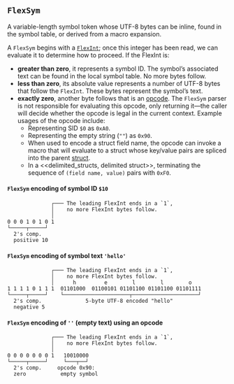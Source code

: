 ## `FlexSym`

A variable-length symbol token whose UTF-8 bytes can be inline, found in the symbol table, or derived from a macro
expansion.

A `FlexSym` begins with a [`FlexInt`](#flexint); once this integer has been read, we can evaluate it to determine how to proceed. If the FlexInt is:

* **greater than zero**, it represents a symbol ID. The symbol’s associated text can be found in the local symbol table.
No more bytes follow.
* **less than zero**, its absolute value represents a number of UTF-8 bytes that follow the `FlexInt`. These bytes
represent the symbol’s text.
* **exactly zero**, another byte follows that is an [opcode](opcodes.md). The `FlexSym` parser is not responsible for
evaluating this opcode, only returning it—the caller will decide whether the opcode is legal in the current context.
Example usages of the opcode include:
  * Representing SID `$0` as `0xA0`.
  * Representing the empty string (`""`) as `0x90`.
  * When used to encode a struct field name, the opcode can invoke a macro that will evaluate to a struct whose key/value
pairs are spliced into the parent [struct](../values/struct.md).
  * In a <<delimited_structs, delimited struct>>, terminating the sequence of `(field name, value)` pairs with `0xF0`.

#### `FlexSym` encoding of symbol ID `$10`
```
              ┌─── The leading FlexInt ends in a `1`,
              │    no more FlexInt bytes follow.
              │
0 0 0 1 0 1 0 1
└─────┬─────┘
  2's comp.
  positive 10
```

#### `FlexSym` encoding of symbol text `'hello'`
```
              ┌─── The leading FlexInt ends in a `1`,
              │    no more FlexInt bytes follow.
              │      h         e        l        l        o
1 1 1 1 0 1 1 1  01101000  01100101 01101100 01101100 01101111
└─────┬─────┘    └─────────────────────┬─────────────────────┘
  2's comp.              5-byte UTF-8 encoded "hello"
  negative 5
```

#### `FlexSym` encoding of `''` (empty text) using an opcode
```
              ┌─── The leading FlexInt ends in a `1`,
              │    no more FlexInt bytes follow.
              │
0 0 0 0 0 0 0 1   10010000
└─────┬─────┘     └───┬──┘
  2's comp.     opcode 0x90:
  zero           empty symbol
```
